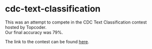 # cdc-text-classification

This was an attempt to compete in the CDC Text Classification contest hosted by Topcoder.  
Our final accuracy was 79%.

The link to the contest can be found [here](https://www.topcoder.com/challenges/30103825).
